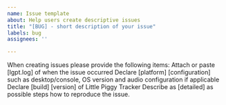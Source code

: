 ```yaml
---
name: Issue template
about: Help users create descriptive issues
title: "[BUG] - short description of your issue"
labels: bug
assignees: ''

---
```


When creating issues please provide the following items:
Attach or paste [lgpt.log] of when the issue occurred
Declare [platform] [configuration] such as desktop/console, OS version and audio configuration if applicable
Declare [build] [version] of Little Piggy Tracker
Describe as [detailed] as possible steps how to reproduce the issue.
